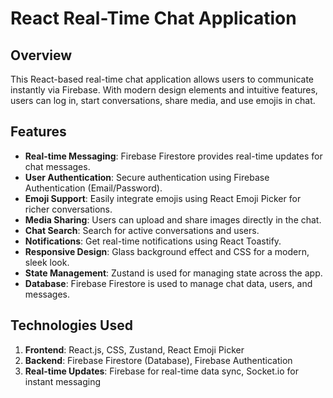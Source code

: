 # React Real-Time Chat Application

## Overview
This React-based real-time chat application allows users to communicate instantly via Firebase. With modern design elements and intuitive features, users can log in, start conversations, share media, and use emojis in chat.

## Features
- **Real-time Messaging**: Firebase Firestore provides real-time updates for chat messages.
- **User Authentication**: Secure authentication using Firebase Authentication (Email/Password).
- **Emoji Support**: Easily integrate emojis using React Emoji Picker for richer conversations.
- **Media Sharing**: Users can upload and share images directly in the chat.
- **Chat Search**: Search for active conversations and users.
- **Notifications**: Get real-time notifications using React Toastify.
- **Responsive Design**: Glass background effect and CSS for a modern, sleek look.
- **State Management**: Zustand is used for managing state across the app.
- **Database**: Firebase Firestore is used to manage chat data, users, and messages.

## Technologies Used
1. **Frontend**: React.js, CSS, Zustand, React Emoji Picker
2. **Backend**: Firebase Firestore (Database), Firebase Authentication
3. **Real-time Updates**: Firebase for real-time data sync, Socket.io for instant messaging
